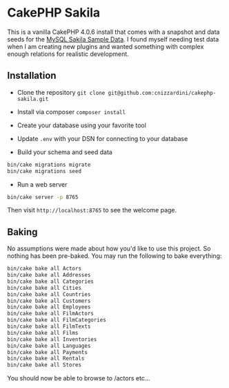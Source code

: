 # CakePHP Sakila

This is a vanilla CakePHP 4.0.6 install that comes with a snapshot and data seeds for the
[MySQL Sakila Sample Data](https://dev.mysql.com/doc/sakila/en/). I found myself needing test data when I am creating
new plugins and wanted something with complex enough relations for realistic development.

## Installation

- Clone the repository `git clone git@github.com:cnizzardini/cakephp-sakila.git`

- Install via composer `composer install`

- Create your database using your favorite tool

- Update `.env` with your DSN for connecting to your database

- Build your schema and seed data

```bash
bin/cake migrations migrate
bin/cake migrations seed
```

- Run a web server

```bash
bin/cake server -p 8765
```

Then visit `http://localhost:8765` to see the welcome page.

## Baking

No assumptions were made about how you'd like to use this project. So nothing has been pre-baked.
You may run the following to bake everything:

```bash
bin/cake bake all Actors
bin/cake bake all Addresses
bin/cake bake all Categories
bin/cake bake all Cities
bin/cake bake all Countries
bin/cake bake all Customers
bin/cake bake all Employees
bin/cake bake all FilmActors
bin/cake bake all FilmCategories
bin/cake bake all FilmTexts
bin/cake bake all Films
bin/cake bake all Inventories
bin/cake bake all Languages
bin/cake bake all Payments
bin/cake bake all Rentals
bin/cake bake all Stores
```

You should now be able to browse to /actors etc...
